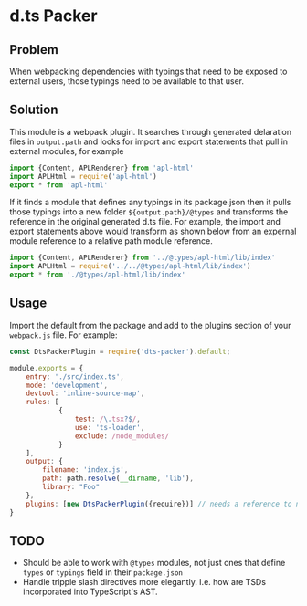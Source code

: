 # d.ts Packer

## Problem

When webpacking dependencies with typings that need to be exposed to external users, those typings need to be available to that user.

## Solution

This module is a webpack plugin. It searches through generated delaration files in `output.path` and looks for import and export statements that pull in external modules, for example

```javascript
import {Content, APLRenderer} from 'apl-html'
import APLHtml = require('apl-html')
export * from 'apl-html'
```

If it finds a module that defines any typings in its package.json then it pulls those typings into a new folder `${output.path}/@types` and transforms the reference in the original generated d.ts file. For example, the import and export statements above would transform as shown below from an expernal module reference to a relative path module reference.

```javascript
import {Content, APLRenderer} from '../@types/apl-html/lib/index'
import APLHtml = require('../../@types/apl-html/lib/index')
export * from './@types/apl-html/lib/index'
```

## Usage

Import the default from the package and add to the plugins section of your `webpack.js` file. For example:

```javascript
const DtsPackerPlugin = require('dts-packer').default;

module.exports = {
    entry: './src/index.ts',
    mode: 'development',
    devtool: 'inline-source-map',
    rules: [
            {
                test: /\.tsx?$/,
                use: 'ts-loader',
                exclude: /node_modules/
            }
    ],
    output: {
        filename: 'index.js',
        path: path.resolve(__dirname, 'lib'),
        library: "Foo"
    },
    plugins: [new DtsPackerPlugin({require})] // needs a reference to node's require statement
}

```

## TODO

* Should be able to work with `@types` modules, not just ones that define `types` or `typings` field in their `package.json`
* Handle tripple slash directives more elegantly. I.e. how are TSDs incorporated into TypeScript's AST.